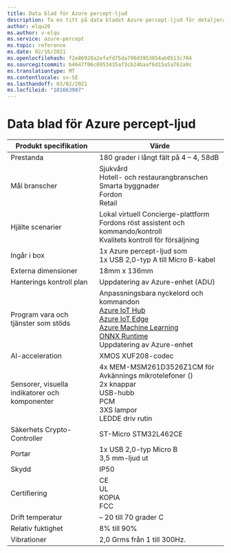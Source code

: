 ```yaml
---
title: Data blad för Azure percept-ljud
description: Ta en titt på data bladet Azure percept-ljud för detaljerade specifikationer för enheter
author: elqu20
ms.author: v-elqu
ms.service: azure-percept
ms.topic: reference
ms.date: 02/16/2021
ms.openlocfilehash: f2e86928a2efafd75da790d3953054ab0513c704
ms.sourcegitcommit: b4647f06c0953435af3cb24baaf6d15a5a761a9c
ms.translationtype: MT
ms.contentlocale: sv-SE
ms.lasthandoff: 03/02/2021
ms.locfileid: "101663987"
---
```

# <a name="azure-percept-audio-datasheet"></a>Data blad för Azure percept-ljud

|Produkt specifikation           |Värde     |
|--------------------------------|--------|
|Prestanda                     |180 grader i långt fält på 4 – 4, 58dB  |
|Mål branscher               |Sjukvård <br> Hotell- och restaurangbranschen <br> Smarta byggnader <br> Fordon <br> Retail  |
|Hjälte scenarier                  |Lokal virtuell Concierge-plattform <br> Fordons röst assistent och kommando/kontroll <br> Kvalitets kontroll för försäljning |
|Ingår i box  |1x Azure percept-ljud som <br> 1x USB 2,0-typ A till Micro B-kabel |
|Externa dimensioner             |18mm x 136mm   |
|Hanterings kontroll plan        |Uppdatering av Azure-enhet (ADU)          |
|Program vara och tjänster som stöds |Anpassningsbara nyckelord och kommandon <br> [Azure IoT Hub](https://azure.microsoft.com/services/iot-hub/) <br> [Azure IoT Edge](https://azure.microsoft.com/services/iot-edge/) <br> [Azure Machine Learning](https://azure.microsoft.com/services/machine-learning/) <br> [ONNX Runtime](https://www.onnxruntime.ai/) <br> Uppdatering av Azure-enhet |
|AI-acceleration                 |XMOS XUF208-codec        |
|Sensorer, visuella indikatorer och komponenter   |4x MEM-MSM261D3526Z1CM för Avkännings mikrotelefoner () <br> 2x knappar <br> USB-hubb <br> PCM <br> 3XS lampor <br> LEDDE driv rutin          |
|Säkerhets Crypto-Controller      |ST-Micro STM32L462CE       |
|Portar                           |1x USB 2,0-typ Micro B <br> 3,5 mm-ljud ut     |
|Skydd                      |IP50    |
|Certifiering                   |CE <br> UL <br> KOPIA <br> FCC     |
|Drift temperatur           |– 20 till 70 grader C     |
|Relativ fuktighet               |8% till 90%    |
|Vibrationer                       |2,0 Grms från 1 till 300Hz.     |